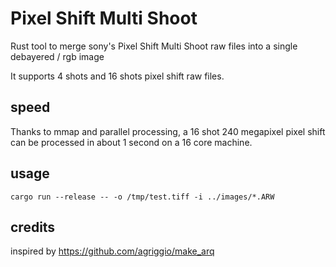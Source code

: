 # Pixel Shift Multi Shoot

Rust tool to merge sony's Pixel Shift Multi Shoot raw files into a single debayered / rgb image

It supports 4 shots and 16 shots pixel shift raw files.

## speed

Thanks to mmap and parallel processing, a 16 shot 240 megapixel pixel shift can be processed in about 1 second on a 16 core machine.

## usage

```
cargo run --release -- -o /tmp/test.tiff -i ../images/*.ARW
```

## credits

inspired by https://github.com/agriggio/make_arq
